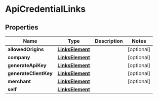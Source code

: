 

# ApiCredentialLinks


## Properties

Name | Type | Description | Notes
------------ | ------------- | ------------- | -------------
**allowedOrigins** | [**LinksElement**](LinksElement.md) |  |  [optional]
**company** | [**LinksElement**](LinksElement.md) |  |  [optional]
**generateApiKey** | [**LinksElement**](LinksElement.md) |  |  [optional]
**generateClientKey** | [**LinksElement**](LinksElement.md) |  |  [optional]
**merchant** | [**LinksElement**](LinksElement.md) |  |  [optional]
**self** | [**LinksElement**](LinksElement.md) |  | 




